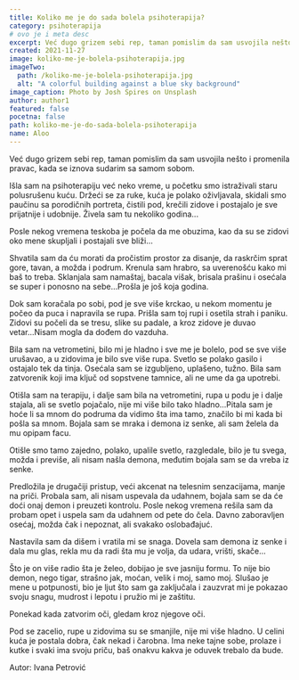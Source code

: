 ```yaml
---
title: Koliko me je do sada bolela psihoterapija?
category: psihoterapija
# ovo je i meta desc
excerpt: Već dugo grizem sebi rep, taman pomislim da sam usvojila nešto i promenila pravac, kada se iznova sudarim sa samom sobom.
created: 2021-11-27
image: koliko-me-je-bolela-psihoterapija.jpg
imageTwo:
  path: /koliko-me-je-bolela-psihoterapija.jpg
  alt: "A colorful building against a blue sky background"
image_caption: Photo by Josh Spires on Unsplash
author: author1
featured: false
pocetna: false
path: koliko-me-je-do-sada-bolela-psihoterapija
name: Aloo
---
```


Već dugo grizem sebi rep, taman pomislim da sam usvojila nešto i promenila pravac, kada se iznova sudarim sa samom sobom.

Išla sam na psihoterapiju već neko vreme, u početku smo istraživali staru polusrušenu kuću. Držeći se za ruke, kuća je polako oživljavala, skidali smo paučinu sa porodičnih portreta, čistili pod, krečili zidove i postajalo je sve prijatnije i udobnije. Živela sam tu nekoliko godina...

Posle nekog vremena teskoba je počela da me obuzima, kao da su se zidovi oko mene skupljali i postajali sve bliži...

Shvatila sam da ću morati da pročistim prostor za disanje, da raskrčim sprat gore, tavan, a možda i podrum. Krenula sam hrabro, sa uverenošću kako mi baš to treba. Sklanjala sam namaštaj, bacala višak, brisala prašinu i osećala se super i ponosno na sebe…Prošla je još koja godina.

Dok sam koračala po sobi, pod je sve više krckao, u nekom momentu je počeo da puca i napravila se rupa. Prišla sam toj rupi i osetila strah i paniku. Zidovi su počeli da se tresu, slike su padale, a kroz zidove je duvao vetar...Nisam mogla da dođem do vazduha.

Bila sam na vetrometini, bilo mi je hladno i sve me je bolelo, pod se sve više urušavao, a u zidovima je bilo sve više rupa. Svetlo se polako gasilo i ostajalo tek da tinja. Osećala sam se izgubljeno, uplašeno, tužno. Bila sam zatvorenik koji ima ključ od sopstvene tamnice, ali ne ume da ga upotrebi.

Otišla sam na terapiju, i dalje sam bila na vetrometini, rupa u podu je i dalje stajala, ali se svetlo pojačalo, nije mi više bilo tako hladno...Pitala sam je hoće li sa mnom do podruma da vidimo šta ima tamo, značilo bi mi kada bi pošla sa mnom. Bojala sam se mraka i demona iz senke, ali sam želela da mu opipam facu.

Otišle smo tamo zajedno, polako, upalile svetlo, razgledale, bilo je tu svega, možda i previše, ali nisam našla demona, međutim bojala sam se da vreba iz senke. 

Predložila je drugačiji pristup, veći akcenat na telesnim senzacijama, manje na priči. Probala sam, ali nisam uspevala da udahnem, bojala sam se da će doći onaj demon i preuzeti kontrolu. Posle nekog vremena rešila sam da probam opet i uspela sam da udahnem od pete do čela. Davno zaboravljen osećaj, možda čak i nepoznat, ali svakako oslobađajuć.

Nastavila sam da dišem i vratila mi se snaga. Dovela sam demona iz senke i dala mu glas, rekla mu da radi šta mu je volja, da udara, vrišti, skače...

Što je on više radio šta je želeo, dobijao je sve jasniju formu. To nije bio demon, nego tigar, strašno jak, moćan, velik i moj, samo moj. Slušao je mene u potpunosti, bio je ljut što sam ga zaključala i zauzvrat mi je pokazao svoju snagu, mudrost i lepotu i pružio mi je zaštitu. 

Ponekad kada zatvorim oči, gledam kroz njegove oči.

Pod se zacelio, rupe u zidovima su se smanjile, nije mi više hladno. U celini kuća je postala dobra, čak nekad i čarobna. Ima neke tajne sobe, prolaze i kutke i svaki ima svoju priču, baš onakvu kakva je oduvek trebalo da bude.

Autor: Ivana Petrović

